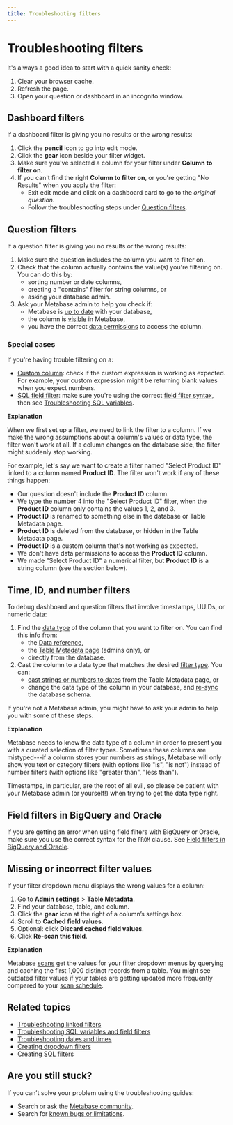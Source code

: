 ```yaml
---
title: Troubleshooting filters
---
```


# Troubleshooting filters

It's always a good idea to start with a quick sanity check:

1. Clear your browser cache.
2. Refresh the page.
3. Open your question or dashboard in an incognito window.

## Dashboard filters

If a dashboard filter is giving you no results or the wrong results:

1. Click the **pencil** icon to go into edit mode.
2. Click the **gear** icon beside your filter widget.
3. Make sure you've selected a column for your filter under **Column to filter on**.
4. If you can't find the right **Column to filter on**, or you're getting "No Results" when you apply the filter:
   - Exit edit mode and click on a dashboard card to go to the _original question_.
   - Follow the troubleshooting steps under [Question filters](#question-filters).

## Question filters

If a question filter is giving you no results or the wrong results:

1. Make sure the question includes the column you want to filter on.
2. Check that the column actually contains the value(s) you're filtering on. You can do this by:
   - sorting number or date columns,
   - creating a "contains" filter for string columns, or
   - asking your database admin.
3. Ask your Metabase admin to help you check if:
   - Metabase is [up to date](../databases/sync-scan.md) with your database,
   - the column is [visible](../data-modeling/metadata-editing.md#column-visibility) in Metabase,
   - you have the correct [data permissions](../permissions/data.md) to access the column.

### Special cases

If you're having trouble filtering on a:

- [Custom column](../questions/query-builder/introduction.md#creating-custom-columns): check if the custom expression is working as expected. For example, your custom expression might be returning blank values when you expect numbers.
- [SQL field filter](../questions/native-editor/sql-parameters.md#the-field-filter-variable-type): make sure you're using the correct [field filter syntax](../questions/native-editor/sql-parameters.md#field-filter-syntax), then see [Troubleshooting SQL variables](./sql.md#sql-variables-and-field-filters).

**Explanation**

When we first set up a filter, we need to link the filter to a column. If we make the wrong assumptions about a column's values or data type, the filter won't work at all. If a column changes on the database side, the filter might suddenly stop working.

For example, let's say we want to create a filter named "Select Product ID" linked to a column named **Product ID**. The filter won't work if any of these things happen:

- Our question doesn't include the **Product ID** column.
- We type the number 4 into the "Select Product ID" filter, when the **Product ID** column only contains the values 1, 2, and 3.
- **Product ID** is renamed to something else in the database or Table Metadata page.
- **Product ID** is deleted from the database, or hidden in the Table Metadata page.
- **Product ID** is a custom column that's not working as expected.
- We don't have data permissions to access the **Product ID** column.
- We made "Select Product ID" a numerical filter, but **Product ID** is a string column (see the section below).

## Time, ID, and number filters

To debug dashboard and question filters that involve timestamps, UUIDs, or numeric data:

1. Find the [data type](https://www.metabase.com/learn/grow-your-data-skills/data-fundamentals/data-types-overview) of the column that you want to filter on. You can find this info from:
   - the [Data reference](../exploration-and-organization/data-model-reference.md),
   - the [Table Metadata page](../data-modeling/metadata-editing.md) (admins only), or
   - directly from the database.
2. Cast the column to a data type that matches the desired [filter type](../questions/query-builder/introduction.md#filter-types). You can:
   - [cast strings or numbers to dates](../data-modeling/metadata-editing.md#casting-to-a-specific-data-type) from the Table Metadata page, or
   - change the data type of the column in your database, and [re-sync](../databases/sync-scan.md#manually-syncing-tables-and-columns) the database schema.

If you're not a Metabase admin, you might have to ask your admin to help you with some of these steps.

**Explanation**

Metabase needs to know the data type of a column in order to present you with a curated selection of filter types. Sometimes these columns are mistyped---if a column stores your numbers as strings, Metabase will only show you text or category filters (with options like "is", "is not") instead of number filters (with options like "greater than", "less than").

Timestamps, in particular, are the root of all evil, so please be patient with your Metabase admin (or yourself!) when trying to get the data type right.

## Field filters in BigQuery and Oracle

If you are getting an error when using field filters with BigQuery or Oracle, make sure you use the correct syntax for the `FROM` clause. See [Field filters in BigQuery and Oracle](../questions/native-editor/sql-parameters.md#field-filters-in-bigquery-and-oracle).

## Missing or incorrect filter values

If your filter dropdown menu displays the wrong values for a column:

1. Go to **Admin settings** > **Table Metadata**.
2. Find your database, table, and column.
3. Click the **gear** icon at the right of a column’s settings box.
4. Scroll to **Cached field values**.
5. Optional: click **Discard cached field values**.
6. Click **Re-scan this field**.

**Explanation**

Metabase [scans](../databases/sync-scan.md#how-database-scans-work) get the values for your filter dropdown menus by querying and caching the first 1,000 distinct records from a table. You might see outdated filter values if your tables are getting updated more frequently compared to your [scan schedule](../databases/sync-scan.md#scheduling-database-scans).

## Related topics

- [Troubleshooting linked filters](./linked-filters.md)
- [Troubleshooting SQL variables and field filters](./sql.md#sql-variables-and-field-filters)
- [Troubleshooting dates and times](./timezones.md)
- [Creating dropdown filters](../data-modeling/metadata-editing.md#changing-a-search-box-filter-to-a-dropdown-filter)
- [Creating SQL filters](../questions/native-editor/sql-parameters.md)

## Are you still stuck?

If you can’t solve your problem using the troubleshooting guides:

- Search or ask the [Metabase community](https://discourse.metabase.com/).
- Search for [known bugs or limitations](./known-issues.md).
